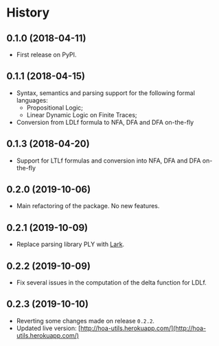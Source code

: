 # History

## 0.1.0 (2018-04-11)


* First release on PyPI.

## 0.1.1 (2018-04-15)

* Syntax, semantics and parsing support for the following formal languages:
    * Propositional Logic;
    * Linear Dynamic Logic on Finite Traces;
* Conversion from LDLf formula to NFA, DFA and DFA on-the-fly

## 0.1.3 (2018-04-20)

* Support for LTLf formulas and conversion into NFA, DFA and DFA on-the-fly

## 0.2.0 (2019-10-06)

* Main refactoring of the package. No new features.

## 0.2.1 (2019-10-09)

* Replace parsing library PLY with [Lark](https://github.com/lark-parser/lark).

## 0.2.2 (2019-10-09)

* Fix several issues in the computation of the delta function for LDLf.

## 0.2.3 (2019-10-10)

* Reverting some changes made on release `0.2.2`.
* Updated live version: [http://hoa-utils.herokuapp.com/](http://hoa-utils.herokuapp.com/)
